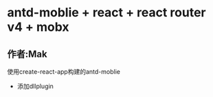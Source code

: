 # antd-moblie + react + react router v4 + mobx
## 作者:Mak
使用create-react-app构建的antd-moblie  
* 添加dllplugin
